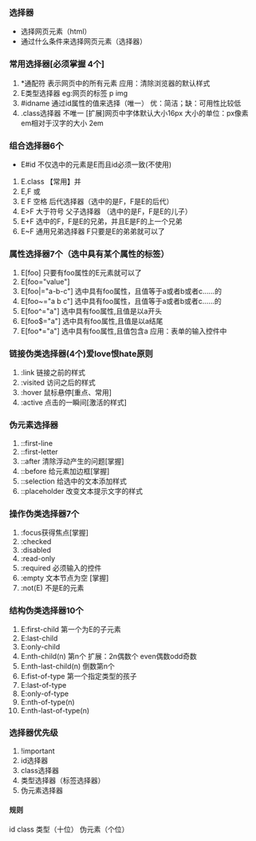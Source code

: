 ### 选择器
+ 选择网页元素（html）
+ 通过什么条件来选择网页元素（选择器）
### 常用选择器[必须掌握 4个]
1. *通配符 表示网页中的所有元素 应用：清除浏览器的默认样式
2. E类型选择器 eg:网页的标签 p img
3. #idname 通过id属性的值来选择（唯一） 优：简洁；缺：可用性比较低
4. .class选择器 不唯一
[扩展]网页中字体默认大小16px
大小的单位：px像素 em相对于汉字的大小 2em
### 组合选择器6个
+ E#id 不仅选中的元素是E而且id必须一致(不使用)
1. E.class 【常用】并
2. E,F 或
3. E F 空格 后代选择器（选中的是F，F是E的后代）
4. E>F 大于符号 父子选择器 （选中的是F，F是E的儿子）
5. E+F 选中的F，F是E的兄弟，并且E是F的上一个兄弟
6. E~F 通用兄弟选择器 F只要是E的弟弟就可以了
### 属性选择器7个（选中具有某个属性的标签）
1. E[foo] 只要有foo属性的E元素就可以了
2. E[foo="value"]
3. E[foo|="a-b-c"] 选中具有foo属性，且值等于a或者b或者c……的
4. E[foo~="a b c"] 选中具有foo属性，且值等于a或者b或者c……的
5. E[foo^="a"] 选中具有foo属性,且值是以a开头
6. E[foo$="a"] 选中具有foo属性,且值是以a结尾
7. E[foo*="a"] 选中具有foo属性,且值包含a
应用：表单的输入控件中
### 链接伪类选择器(4个)爱love恨hate原则
1. :link 链接之前的样式
2. :visited 访问之后的样式
3. :hover 鼠标悬停[重点、常用]
4. :active 点击的一瞬间[激活的样式]
### 伪元素选择器
1. ::first-line
2. ::first-letter
3. ::after 清除浮动产生的问题[掌握]
4. ::before 给元素加边框[掌握]
5. ::selection 给选中的文本添加样式
6. ::placeholder 改变文本提示文字的样式
### 操作伪类选择器7个
1. :focus获得焦点[掌握]
2. :checked
3. :disabled
4. :read-only
5. :required 必须输入的控件
6. :empty 文本节点为空 [掌握]
7. :not(E) 不是E的元素
### 结构伪类选择器10个
1. E:first-child 第一个为E的子元素
2. E:last-child
3. E:only-child
4. E:nth-child(n) 第n个 扩展：2n偶数个 even偶数odd奇数
5. E:nth-last-child(n) 倒数第n个
6. E:fist-of-type 第一个指定类型的孩子
7. E:last-of-type
8. E:only-of-type
9. E:nth-of-type(n)
10. E:nth-last-of-type(n)
### 选择器优先级
1. !important
2. id选择器
3. class选择器
4. 类型选择器（标签选择器）
5. 伪元素选择器
#### 规则
id  class  类型（十位） 伪元素（个位）